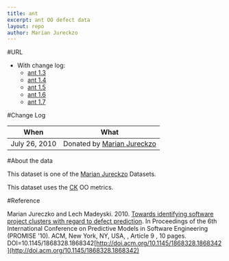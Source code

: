 ```yaml
---
title: ant
excerpt: ant OO defect data
layout: repo
author: Marian Jureckzo
---
```



#URL

  * With change log:
    * [ant 1.3](https://terapromise.csc.ncsu.edu:8443/svn/repo/defect/ck/ant/ant-1.3)
    * [ant 1.4](https://terapromise.csc.ncsu.edu:8443/svn/repo/defect/ck/ant/ant-1.4)
    * [ant 1.5](https://terapromise.csc.ncsu.edu:8443/svn/repo/defect/ck/ant/ant-1.5)
    * [ant 1.6](https://terapromise.csc.ncsu.edu:8443/svn/repo/defect/ck/ant/ant-1.6)
    * [ant 1.7](https://terapromise.csc.ncsu.edu:8443/svn/repo/defect/ck/ant/ant-1.7)

#Change Log

When | What
---- | ----
July 26, 2010 | Donated by [Marian Jureckzo](MarianJureczko)

#About the data

This dataset is one of the [Marian Jureckzo](MarianJureczko) Datasets.

This dataset uses the [CK](/repo/defect/ck) OO metrics.

#Reference

Marian Jureczko and Lech Madeyski. 2010. [Towards identifying software project clusters with regard to defect prediction](http://dl.acm.org/citation.cfm?id=1868328.1868342&coll=DL&dl=GUIDE&CFID=96280125&CFTOKEN=47274353). In
Proceedings of the 6th International Conference on Predictive
Models in Software Engineering (PROMISE '10). ACM, New York,
NY, USA, , Article 9 , 10 pages. DOI=10.1145/1868328.1868342[http://doi.acm.org/10.1145/1868328.1868342](http://doi.acm.org/10.1145/1868328.1868342)